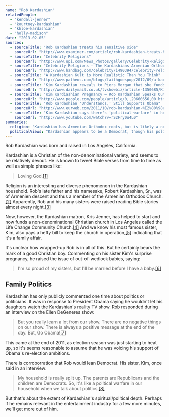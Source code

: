 ```yaml
---
name: "Rob Kardashian"
relatedPeople:
  - "kendall-jenner"
  - "kourtney-kardashian"
  - "khloe-kardashian"
  - "holly-madison"
date: "2013-02-05"
sources:
  - sourceTitle: "Rob Kardashian treats his sensitive side"
    sourceUrl: "http://www.examiner.com/article/rob-kardashian-treats-his-sensitive-side-photo-slideshow"
  - sourceTitle: "Celebrity Religions"
    sourceUrl: "http://www.upi.com/News_Photos/gallery/Celebrity-Religions/4764/5"
  - sourceTitle: "Celebrity Religions – The Kardashians Armenian Orthodox"
    sourceUrl: "http://www.handbag.com/celebrity/i490394/celebrity-religion-celebrity-religionthe-kardashians-arenian-orthodox.html"
  - sourceTitle: "A Kardashian Kult is More Realistic Than You Think"
    sourceUrl: "http://www.patheos.com/blogs/faithgoespop/2012/09/a-kardashian-kult-is-more-realistic-than-you-think/"
  - sourceTitle: "Kim Kardashian reveals to Piers Morgan that she funds mother Kris' church"
    sourceUrl: "http://www.dailymail.co.uk/tvshowbiz/article-1350685/Kim-Kardashian-reveals-Piers-Morgan-funds-mother-Kris-church.html"
  - sourceTitle: "Kim Kardiashian Pregnancy – Rob Kardashian Speaks Out"
    sourceUrl: "http://www.people.com/people/article/0,,20660656,00.html"
  - sourceTitle: "Rob Kardashian 'Understands,' Still Supports Obama"
    sourceUrl: "http://www.eurweb.com/2011/10/rob-kardashian-%E2%80%98understands%E2%80%99-still-supports-obama/"
  - sourceTitle: "Kim Kardashian says there's 'political warfare' in her house, parents are Republicans"
    sourceUrl: "http://www.youtube.com/watch?v=rS2Fry0u4L0"
summaries:
  religion: "Kardashian has Armenian Orthodox roots, but is likely a non-denominational Christian. He appears to be devoutly religious."
  politicalViews: "Kardashian appears to be a Democrat, though his political involvement/comments are rather sparse."
---
```


Rob Kardashian was born and raised in Los Angeles, California.

Kardashian is a Christian of the non-denominational variety, and seems to be relatively devout. He is known to tweet Bible verses from time to time as well as simple phrases like:

>Loving God.<a class="source-citation" href="#http%3A%2F%2Fwww.examiner.com%2Farticle%2Frob-kardashian-treats-his-sensitive-side-photo-slideshow" title="Rob Kardashian treats his sensitive side">[1]</a>

Religion is an interesting and diverse phenomenon in the Kardashian household. Rob's late father and his namesake, Robert Kardashian, Sr., was of Armenien descent and thus a member of the Armenian Orthodox Church.<a class="source-citation" href="#http%3A%2F%2Fwww.upi.com%2FNews_Photos%2Fgallery%2FCelebrity-Religions%2F4764%2F5" title="Celebrity Religions">[2]</a> Apparently, Rob and his many sisters were raised reading Bible stories almost every night.<a class="source-citation" href="#http%3A%2F%2Fwww.handbag.com%2Fcelebrity%2Fi490394%2Fcelebrity-religion-celebrity-religionthe-kardashians-arenian-orthodox.html" title="Celebrity Religions – The Kardashians Armenian Orthodox">[3]</a>

Now, however, the Kardashian matron, Kris Jenner, has helped to start and now funds a non-denominational Christian church in Los Angeles called the Life Change Community Church.<a class="source-citation" href="#http%3A%2F%2Fwww.patheos.com%2Fblogs%2Ffaithgoespop%2F2012%2F09%2Fa-kardashian-kult-is-more-realistic-than-you-think%2F" title="A Kardashian Kult is More Realistic Than You Think">[4]</a> And we know his most famous sister, Kim, also pays a hefty bill to keep the church in operation,<a class="source-citation" href="#http%3A%2F%2Fwww.dailymail.co.uk%2Ftvshowbiz%2Farticle-1350685%2FKim-Kardashian-reveals-Piers-Morgan-funds-mother-Kris-church.html" title="Kim Kardashian reveals to Piers Morgan that she funds mother Kris&apos; church">[5]</a> indicating that it's a family affair.

It's unclear how wrapped-up Rob is in all of this. But he certainly bears the mark of a good Christian boy. Commenting on his sister Kim's surprise pregnancy, he raised the issue of out-of-wedlock babies, saying:

>I'm so proud of my sisters, but I'll be married before I have a baby.<a class="source-citation" href="#http%3A%2F%2Fwww.people.com%2Fpeople%2Farticle%2F0%2C%2C20660656%2C00.html" title="Kim Kardiashian Pregnancy – Rob Kardashian Speaks Out">[6]</a>

## 

## Family Politics

Kardashian has only publicly commented one time about politics or politicians. It was in response to President Obama saying he wouldn't let his daughters watch the Kardashian's reality TV show. Rob responded during an interview on the Ellen DeGeneres show:

>But you really learn a lot from our show. There are no negative things on our show. There is always a positive message at the end of the day. But, Go Obama!<a class="source-citation" href="#http%3A%2F%2Fwww.eurweb.com%2F2011%2F10%2Frob-kardashian-%25E2%2580%2598understands%25E2%2580%2599-still-supports-obama%2F" title="Rob Kardashian &apos;Understands,&apos; Still Supports Obama">[7]</a>

This came at the end of 2011, as election season was just starting to heat up, so it's seems reasonable to assume that he was voicing his support of Obama's re-election ambitions.

There is corroborration that Rob would lean Democrat. His sister, Kim, once said in an interview:

>My household is really split up. The parents are Republicans and the children are Democrats. So, it's like a political warfare in our household when we talk about politics.<a class="source-citation" href="#http%3A%2F%2Fwww.youtube.com%2Fwatch%3Fv%3DrS2Fry0u4L0" title="Kim Kardashian says there&apos;s &apos;political warfare&apos; in her house, parents are Republicans">[8]</a>

But that's about the extent of Kardashian's spiritual/political depth. Perhaps if he remains relevant in the entertainment industry for a few more minutes, we'll get more out of him.